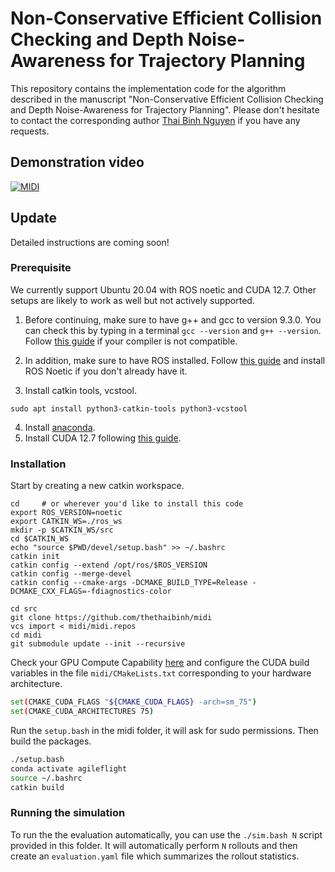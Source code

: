 # Non-Conservative Efficient Collision Checking and Depth Noise-Awareness for Trajectory Planning

This repository contains the implementation code for the algorithm described in the manuscript "Non-Conservative Efficient Collision Checking and Depth Noise-Awareness for Trajectory Planning". Please don't hesitate to contact the corresponding author [Thai Binh Nguyen](mailto:thethaibinh@gmail.com) if you have any requests.

## Demonstration video
[![MIDI](https://img.youtube.com/vi/zv_CQVPB5Ls/0.jpg)](https://www.youtube.com/watch?v=zv_CQVPB5Ls)

## Update
Detailed instructions are coming soon!

### Prerequisite

We currently support Ubuntu 20.04 with ROS noetic and CUDA 12.7. Other setups are likely to work as well but not actively supported.

1. Before continuing, make sure to have g++ and gcc to version 9.3.0. You can check this by typing in a terminal `gcc --version` and `g++ --version`. Follow [this guide](https://linuxize.com/post/how-to-install-gcc-compiler-on-ubuntu-18-04/) if your compiler is not compatible.

2. In addition, make sure to have ROS installed. Follow [this guide](http://wiki.ros.org/noetic/Installation/Ubuntu) and install ROS Noetic if you don't already have it.

3. Install catkin tools, vcstool.
```
sudo apt install python3-catkin-tools python3-vcstool
```
4. Install [anaconda](https://www.anaconda.com/).
5. Install CUDA 12.7 following [this guide](https://developer.nvidia.com/cuda-downloads?target_os=Linux&target_arch=x86_64&Distribution=Ubuntu&target_version=20.04).

### Installation
Start by creating a new catkin workspace.
```
cd     # or wherever you'd like to install this code
export ROS_VERSION=noetic
export CATKIN_WS=./ros_ws
mkdir -p $CATKIN_WS/src
cd $CATKIN_WS
echo "source $PWD/devel/setup.bash" >> ~/.bashrc
catkin init
catkin config --extend /opt/ros/$ROS_VERSION
catkin config --merge-devel
catkin config --cmake-args -DCMAKE_BUILD_TYPE=Release -DCMAKE_CXX_FLAGS=-fdiagnostics-color

cd src
git clone https://github.com/thethaibinh/midi
vcs import < midi/midi.repos
cd midi
git submodule update --init --recursive
```
Check your GPU Compute Capability [here](https://developer.nvidia.com/cuda-gpus) and configure the CUDA build variables in the file `midi/CMakeLists.txt` corresponding to your hardware architecture.
```bash
set(CMAKE_CUDA_FLAGS "${CMAKE_CUDA_FLAGS} -arch=sm_75")
set(CMAKE_CUDA_ARCHITECTURES 75)
```
Run the `setup.bash` in the midi folder, it will ask for sudo permissions. Then build the packages.

```bash
./setup.bash
conda activate agileflight
source ~/.bashrc
catkin build
```

### Running the simulation

To run the the evaluation automatically, you can use the `./sim.bash N` script provided in this folder. It will automatically perform `N` rollouts and then create an `evaluation.yaml` file which summarizes the rollout statistics.
